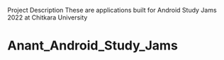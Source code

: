 Project Description
These are applications built for Android Study Jams 2022 at Chitkara University




# Anant_Android_Study_Jams
